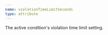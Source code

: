 ```yaml
---
name: violationTimeLimitSeconds
type: attribute
---
```


The active condition's violation time limit setting.